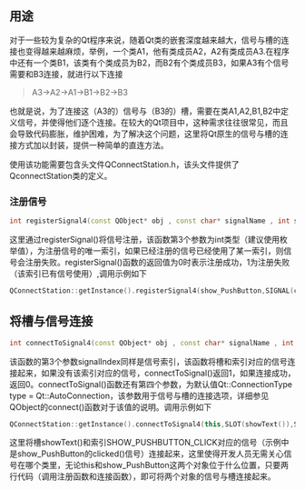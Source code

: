 ## 用途

对于一些较为复杂的Qt程序来说，随着Qt类的嵌套深度越来越大，信号与槽的连接也变得越来越麻烦，举例，一个类A1，他有类成员A2，A2有类成员A3.在程序中还有一个类B1，该类有个类成员为B2，而B2有个类成员B3，如果A3有个信号需要和B3连接，就进行以下连接

>A3->A2->A1->B1->B2->B3

也就是说，为了连接这（A3的）信号与（B3的）槽，需要在类A1,A2,B1,B2中定义信号，并使得他们逐个连接。在较大的Qt项目中，这种需求往往很常见，而且会导致代码膨胀，维护困难，为了解决这个问题，这里将Qt原生的信号与槽的连接方式加以封装，提供一种简单的直连方法。

使用该功能需要包含头文件QConnectStation.h，该头文件提供了QconnectStation类的定义。

### 注册信号
```c++
int registerSignal4(const QObject* obj , const char* signalName , int signalIndex);
```
这里通过registerSignal()将信号注册，该函数第3个参数为int类型（建议使用枚举值），为注册信号的唯一索引，如果已经注册的信号已经使用了某一索引，则信号会注册失败。registerSignal()函数的返回值为0时表示注册成功，1为注册失败（该索引已有信号使用）,调用示例如下
```c++
QConnectStation::getInstance().registerSignal4(show_PushButton,SIGNAL(clicked()),SHOW_PUSHBUTTON_CLICK);
```

## 将槽与信号连接
```c++
int connectToSignal4(const QObject* obj , const char* signalName , int signalIndex , Qt::ConnectionType type = Qt::AutoConnection);
```
该函数的第3个参数signalIndex同样是信号索引，该函数将槽和索引对应的信号连接起来，如果没有该索引对应的信号，connectToSignal()返回1，如果连接成功，返回0。connectToSignal()函数还有第四个参数，为默认值Qt::ConnectionType type = Qt::AutoConnection，该参数用于信号与槽的连接选项，详细参见QObject的connect()函数对于该值的说明。调用示例如下
```c++
QConnectStation::getInstance().connectToSignal4(this,SLOT(showText()),SHOW_PUSHBUTTON_CLICK);
```
这里将槽showText()和索引SHOW_PUSHBUTTON_CLICK对应的信号（示例中是show_PushButton的clicked()信号）连接起来，这里使得开发人员无需关心信号在哪个类里，无论this和show_PushButton这两个对象位于什么位置，只要两行代码（调用注册函数和连接函数），即可将两个对象的信号与槽连接起来。